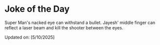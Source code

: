 # Joke of the Day

<!-- #joke -->
Super Man's nacked eye can withstand a bullet. Jayesh' middle finger can reflect a laser beam and kill the shooter between the eyes.

Updated on: [5/10/2025]
<!-- #jokeEnd -->